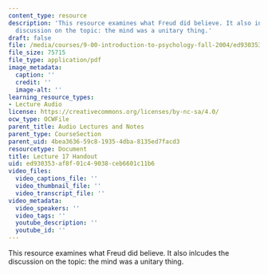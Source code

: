 ```yaml
---
content_type: resource
description: 'This resource examines what Freud did believe. It also inlcudes the
  discussion on the topic: the mind was a unitary thing.'
draft: false
file: /media/courses/9-00-introduction-to-psychology-fall-2004/ed930353af8f01c49038ceb6601c11b6_h17_freud.pdf
file_size: 75715
file_type: application/pdf
image_metadata:
  caption: ''
  credit: ''
  image-alt: ''
learning_resource_types:
- Lecture Audio
license: https://creativecommons.org/licenses/by-nc-sa/4.0/
ocw_type: OCWFile
parent_title: Audio Lectures and Notes
parent_type: CourseSection
parent_uid: 4bea3636-59c8-1935-4dba-8135ed7facd3
resourcetype: Document
title: Lecture 17 Handout
uid: ed930353-af8f-01c4-9038-ceb6601c11b6
video_files:
  video_captions_file: ''
  video_thumbnail_file: ''
  video_transcript_file: ''
video_metadata:
  video_speakers: ''
  video_tags: ''
  youtube_description: ''
  youtube_id: ''
---
```

This resource examines what Freud did believe. It also inlcudes the discussion on the topic: the mind was a unitary thing.